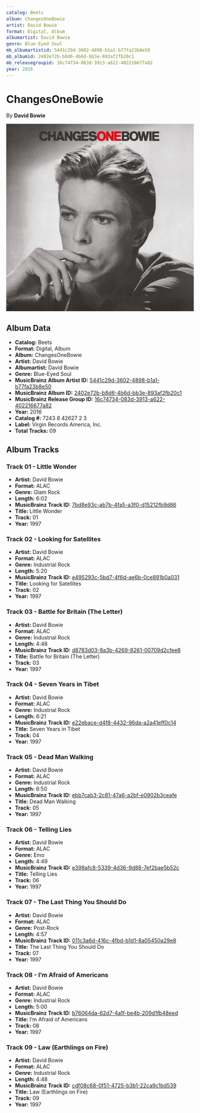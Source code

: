 ```yaml
---
catalog: Beets
album: ChangesOneBowie
artist: David Bowie
format: Digital, Album
albumartist: David Bowie
genre: Blue-Eyed Soul
mb_albumartistid: 5441c29d-3602-4898-b1a1-b77fa23b8e50
mb_albumid: 2402e72b-b8d6-4b6d-bb3e-893af2fb20c1
mb_releasegroupid: 16c74734-083d-3913-a622-402216677a82
year: 2016
---
```


# ChangesOneBowie

By **David Bowie**

![](../../assets/beetscovers/David_Bowie-ChangesOneBowie.jpg)

## Album Data

- **Catalog:** Beets
- **Format:** Digital, Album
- **Album:** ChangesOneBowie
- **Artist:** David Bowie
- **Albumartist:** David Bowie
- **Genre:** Blue-Eyed Soul
- **MusicBrainz Album Artist ID:** [5441c29d-3602-4898-b1a1-b77fa23b8e50](https://musicbrainz.org/artist/5441c29d-3602-4898-b1a1-b77fa23b8e50)
- **MusicBrainz Album ID:** [2402e72b-b8d6-4b6d-bb3e-893af2fb20c1](https://musicbrainz.org/release/2402e72b-b8d6-4b6d-bb3e-893af2fb20c1)
- **MusicBrainz Release Group ID:** [16c74734-083d-3913-a622-402216677a82](https://musicbrainz.org/release-group/16c74734-083d-3913-a622-402216677a82)
- **Year:** 2016
- **Catalog #:** 7243 8 42627 2 3
- **Label:** Virgin Records America, Inc.
- **Total Tracks:** 09

## Album Tracks

### Track 01 - Little Wonder

- **Artist:** David Bowie
- **Format:** ALAC
- **Genre:** Glam Rock
- **Length:** 6:02
- **MusicBrainz Track ID:** [7bd8e93c-ab7b-4fa5-a3f0-d15212fb9d86](https://musicbrainz.org/recording/7bd8e93c-ab7b-4fa5-a3f0-d15212fb9d86)
- **Title:** Little Wonder
- **Track:** 01
- **Year:** 1997

### Track 02 - Looking for Satellites

- **Artist:** David Bowie
- **Format:** ALAC
- **Genre:** Industrial Rock
- **Length:** 5:20
- **MusicBrainz Track ID:** [e495293c-5bd7-4f6d-ae6b-0ce891b0a031](https://musicbrainz.org/recording/e495293c-5bd7-4f6d-ae6b-0ce891b0a031)
- **Title:** Looking for Satellites
- **Track:** 02
- **Year:** 1997

### Track 03 - Battle for Britain (The Letter)

- **Artist:** David Bowie
- **Format:** ALAC
- **Genre:** Industrial Rock
- **Length:** 4:48
- **MusicBrainz Track ID:** [d8783d03-8a3b-4269-8261-00709d2cfee8](https://musicbrainz.org/recording/d8783d03-8a3b-4269-8261-00709d2cfee8)
- **Title:** Battle for Britain (The Letter)
- **Track:** 03
- **Year:** 1997

### Track 04 - Seven Years in Tibet

- **Artist:** David Bowie
- **Format:** ALAC
- **Genre:** Industrial Rock
- **Length:** 6:21
- **MusicBrainz Track ID:** [e22ebace-d4f8-4432-96da-a2a41eff0c14](https://musicbrainz.org/recording/e22ebace-d4f8-4432-96da-a2a41eff0c14)
- **Title:** Seven Years in Tibet
- **Track:** 04
- **Year:** 1997

### Track 05 - Dead Man Walking

- **Artist:** David Bowie
- **Format:** ALAC
- **Genre:** Industrial Rock
- **Length:** 6:50
- **MusicBrainz Track ID:** [ebb7cab3-2c81-47a6-a2bf-e0902b3ceafe](https://musicbrainz.org/recording/ebb7cab3-2c81-47a6-a2bf-e0902b3ceafe)
- **Title:** Dead Man Walking
- **Track:** 05
- **Year:** 1997

### Track 06 - Telling Lies

- **Artist:** David Bowie
- **Format:** ALAC
- **Genre:** Emo
- **Length:** 4:49
- **MusicBrainz Track ID:** [e398afc8-5339-4d36-9d88-7ef2bae5b52c](https://musicbrainz.org/recording/e398afc8-5339-4d36-9d88-7ef2bae5b52c)
- **Title:** Telling Lies
- **Track:** 06
- **Year:** 1997

### Track 07 - The Last Thing You Should Do

- **Artist:** David Bowie
- **Format:** ALAC
- **Genre:** Post-Rock
- **Length:** 4:57
- **MusicBrainz Track ID:** [011c3a6d-416c-4fbd-b1d1-8a05450a29e8](https://musicbrainz.org/recording/011c3a6d-416c-4fbd-b1d1-8a05450a29e8)
- **Title:** The Last Thing You Should Do
- **Track:** 07
- **Year:** 1997

### Track 08 - I’m Afraid of Americans

- **Artist:** David Bowie
- **Format:** ALAC
- **Genre:** Industrial Rock
- **Length:** 5:00
- **MusicBrainz Track ID:** [b76064da-62d7-4a1f-be4b-209d1fb48eed](https://musicbrainz.org/recording/b76064da-62d7-4a1f-be4b-209d1fb48eed)
- **Title:** I’m Afraid of Americans
- **Track:** 08
- **Year:** 1997

### Track 09 - Law (Earthlings on Fire)

- **Artist:** David Bowie
- **Format:** ALAC
- **Genre:** Industrial Rock
- **Length:** 4:48
- **MusicBrainz Track ID:** [cdf08c68-0f51-4725-b3b1-22ca9c1bd539](https://musicbrainz.org/recording/cdf08c68-0f51-4725-b3b1-22ca9c1bd539)
- **Title:** Law (Earthlings on Fire)
- **Track:** 09
- **Year:** 1997

